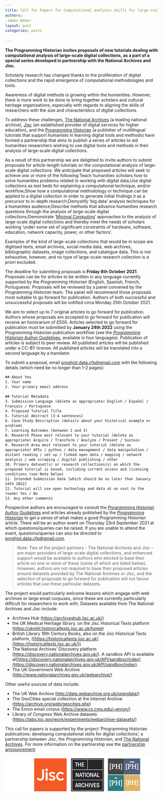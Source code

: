 ```yaml
---
title: Call for Papers for Computational analysis skills for large-scale humanities data
authors: 
-James Baker
layout: post
categories: posts

---
```


**The Programming Historian invites proposals of new tutorials dealing with computational analysis of large-scale digital collections, as a part of a special series developed in partnership with the National Archives and Jisc.**

Scholarly research has changed thanks to the proliferation of digital collections and the rapid emergence of computational methodologies and tools. 

Awareness of digital methods is growing within the humanities. However, there is more work to be done to bring together scholars and cultural heritage organisations, especially with regards to aligning the skills of researchers with the size and characteristics of digital collections.

To address these challenges, [The National Archives](https://www.nationalarchives.gov.uk/) (a leading national archive), [Jisc](https://www.jisc.ac.uk/) (an established provider of digital services for higher education), and the [Programming Historian](https://programminghistorian.org/) (a publisher of multilingual tutorials that support humanists in learning digital tools and methods) have formed a partnership that aims to publish a series of articles to aid humanities researchers wishing to use digital tools and methods in their analysis of large-scale digital collections.

As a result of this partnership we are delighted to invite authors to submit proposals for article-length tutorials on the computational analysis of large-scale digital collections. We anticipate that proposed articles will seek to achieve *one or more* of the following:Teach humanities scholars how to solve humanities problems related to working with digital data;Use digital collections as test beds for explaining a computational technique, and/or workflow;Show how a computational methodology or technique can be applied to a digital collection in order to generate initial findings it as a precursor to in-depth research;Demystify ‘big data’ analysis techniques for a humanities audience;Describe methods that advance humanities research questions through the analysis of large-scale digital collections;Demonstrate ‘[Minimal Computing](http://go-dh.github.io/mincomp/about/)’ approaches to the analysis of large-scale digital collections and thereby meet the needs of scholars working ‘under some set of significant constraints of hardware, software, education, network capacity, power, or other factors’.

Examples of the kind of large-scale collections that would be in scope are digitised texts, email archives, social media data, web archives, bibliographic datasets, image collections, and catalogue data. This is not exhaustive, however, and no type of large-scale research collection is *a priori* excluded.

The deadline for submitting proposals is **Friday 8th October 2021**. Proposals can be for articles to be written in any language currently supported by the *Programming Historian* (English, Spanish, French, Portuguese). Proposals will be reviewed by a panel convened by the *Programming Historian* team. The panel will recommend those proposals most suitable to go forward for publication. Authors of both successful and unsuccessful proposals will be notified circa Monday 25th October 2021. 

We aim to select up to 7 original articles to go forward for publication. Authors whose proposals are accepted to go forward for publication will receive an honorarium of £500. Articles selected to go forward for publication must be submitted by **January 24th 2022** using the *Programming Historian* publication workflow (see the [*Programming Historian* Author Guidelines,](https://programminghistorian.org/en/author-guidelines) available in four languages). Publication of articles is subject to peer review. All published articles will be published under a CC-BY license. All published articles will be translated into a second language by a translator.

To submit a proposal, email proghist.data.cfp@gmail.com with the following details (which need be no longer than 1-2 pages):

```
## About You
1. Your name
2. Your primary email address

## Tutorial Metadata
3. Submission Language (delete as appropriate) English / Español / Français / Portuguese
4. Proposed Tutorial Title
5. Tutorial Abstract (3-4 sentences)
6. Case Study Description (details about your historical example or problem)
7. Learning Outcomes (between 2 and 3)
8. Research Phase most relevant to your tutorial (delete as appropriate) Acquire / Transform / Analyze / Present / Sustain
9. Research Area most relevant to your tutorial (delete as appropriate) APIs / python / data management / data manipulation / distant reading / set up / linked open data / mapping / network analysis / web scraping / digital publishing / other
10. Primary dataset(s) or research collections(s) on which the proposed tutorial is based, including current access and licensing conditions (see Note below)
11. Intended Submission Date [which should be no later than January 24th 2022]
12. Tutorial will use open technology and data at no cost to the reader Yes / No
13. Any other comments

```

Prospective authors are encouraged to consult the [*Programming Historian* Author Guidelines](https://programminghistorian.org/en/author-guidelines) and articles already published by the [*Programming Historian*](https://programminghistorian.org/en/lessons/) to get a sense of what makes a good *Programming Historian* article. There will be an author event on Thursday 23rd September 2021 at which questions/queries can be raised. If you are unable to attend the event, questions/queries can also be directed to proghist.data.cfp@gmail.com.

> Note: Two of the project partners - The National Archives and Jisc - are major providers of large-scale digital collections, and enhanced support would be available to authors who elected to base their article on one or more of these (some of which are listed below). However, authors are not required to base their proposed articles around datasets provided by The National Archives or Jisc, and the selection of proposals to go forward for publication will not favour articles that use these particular datasets.

The project would particularly welcome lessons which engage with web archives or large email corpuses, since these are currently particularly difficult for researchers to work with. Datasets available from The National Archives and Jisc include:

- Archives Hub (https://archiveshub.jisc.ac.uk/) 
- the UK Medical Heritage library, on the Jisc Historical Texts platform (https://ukmhl.historicaltexts.jisc.ac.uk/home) 
- British Library 19th Century Books, also on the Jisc Historical Texts platform, ([https://historicaltexts.jisc.ac.uk](https://historicaltexts.jisc.ac.uk/)) 
- The National Archives’ Discovery platform (https://discovery.nationalarchives.gov.uk/). A sandbox API is available at[https://discovery.nationalarchives.gov.uk/API/sandbox/index](https://discovery.nationalarchives.gov.uk/API/sandbox/index). 
- The UK Government Web Archive (http://www.nationalarchives.gov.uk/webarchive/)

Other useful sources of data include:

- The UK Web Archive (http://data.webarchive.org.uk/opendata/)
- The GeoCities special collection at the Internet Archive (https://archive.org/web/geocities.php)
- The Enron email corpus (https://www.cs.cmu.edu/~enron/)
- Library of Congress Web Archive datasets (https://labs.loc.gov/work/experiments/webarchive-datasets/)



This call for papers is supported by the project ‘Programming Historian publications: developing computational skills for digital collections’, a partnership between Jisc, the *Programming Historian*, and [The National Archives](https://nationalarchives.gov.uk/archives-sector/projects-and-programmes/plugged-in-powered-up/). For more information on the partnership see the [partnership announcement](https://digitisation.jiscinvolve.org/wp/2021/07/23/are-you-a-researcher-wanting-to-boost-your-skills-in-working-with-digital-collections/).

<img src="/images/jisc-na-ph-banner.png" alt="Logo images of JISC, the UK National Archives and Programming Historian"/>

